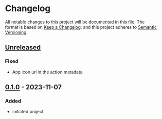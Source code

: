 # Changelog

All notable changes to this project will be documented in this file.
The format is based on [Keep a Changelog], and this project adheres to [Semantic Versioning].

## [Unreleased]
### Fixed
- App icon url in the action metadata

## [0.1.0] - 2023-11-07

### Added

- Initiated project

[Unreleased]: https://gitlab.com/rarimo/collabland-rarimo-poh-action/compare/0.1.0...HEAD
[0.1.0]: https://gitlab.com/rarimo/collabland-rarimo-poh-action/tags/0.1.0
[Keep a Changelog]: https://keepachangelog.com/en/1.0.0/
[Semantic Versioning]: https://semver.org/spec/v2.0.0.html
